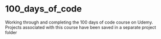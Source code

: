 # 100_days_of_code

Working through and completing the 100 days of code course on Udemy.
Projects associated with this course have been saved in a separate project folder
